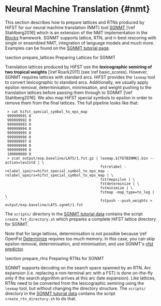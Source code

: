 Neural Machine Translation {#nmt}
=================================

This section describes how to prepare lattices and RTNs produced by HiFST for
our neural machine translation (NMT) tool
[SGNMT](http://ucam-smt.github.io/sgnmt/html/) 
[\ref Stahlberg2016] which is an extension of the NMT implementation in the 
[Blocks](http://blocks.readthedocs.io/en/latest/) 
framework. SGNMT supports lattice, RTN, and n-best rescoring with single
or ensembled NMT, integration of language models and much more. Examples can
be found on the [SGNMT tutorial page](http://ucam-smt.github.io/sgnmt/html/tutorial.html).


\section prepare_lattices Preparing Lattices for SGNMT

Translation lattices produced by HiFST use the **lexicographic semiring  of two tropical weights** [\ref Roark2011] \(see \ref basic_scores\).
However, SGNMT requires lattices with standard arcs. HiFST provides the `lexmap` tool to convert lexicographic to standard arcs. Additionally,
we usually apply epsilon removal, determinisation, minimisation, and weight pushing to the translation lattices before passing them
through to SGNMT [\ref Stahlberg2016]. We also map HiFST special symbols to epsilon in order to remove them from the final lattices.
The full pipeline looks like that:

     > cat hifst_special_symbol_to_eps_map
     999999991 0
     999999992 0
     999999993 0
     999999994 0
     999999995 0
     999999996 0
     999999997 0
     999999998 0
     999999999 0
     100000000 0
     > zcat output/exp.baseline/LATS/1.fst.gz | lexmap.${TGTBINMK}.bin --action=lex2std | \
                                                fstrelabel -relabel_ipairs=hifst_special_symbol_to_eps_map -relabel_opairs=hifst_special_symbol_to_eps_map | \
                                                fstrmepsilon | \
                                                fstdeterminize | \
                                                fstminimize | \
                                                fstmap -map_type=to_log | \
                                                fstpush --push_weights > output/exp.baseline/LATS.sgnmt/1.fst
     
The `scripts/` directory in the [SGNMT tutorial data](http://ucam-smt.github.io/sgnmt/html/tutorial.html) contains the script
`create_fst_directory.sh` which prepares a complete HiFST lattice directory for SGNMT.

Note that for large lattices, determinisation is not possible because \ref OpenFst [Determinize](http://www.openfst.org/twiki/bin/view/FST/DeterminizeDoc)
requires too much memory. In this case, you can skip epsilon removal, determinisation, and minimisation, and use SGNMT's 
[nfst predictor](http://ucam-smt.github.io/sgnmt/html/predictors.html).

\section prepare_rtns Preparing RTNs for SGNMT

SGNMT supports decoding on the search space spanned by an RTN. Arc expansion (i.e. replacing a non-terminal arc with a FST) is done
on-the-fly only if the search algorithm arrives at this arc (late expansion). Like lattices, RTNs need to be converted from the
lexicographic semiring using the `lexmap` tool, but without changing the directory structure.
The `scripts/` directory in the [SGNMT tutorial data](http://ucam-smt.github.io/sgnmt/html/tutorial.html) contains the script
`create_rtn_directory.sh` to do that.


